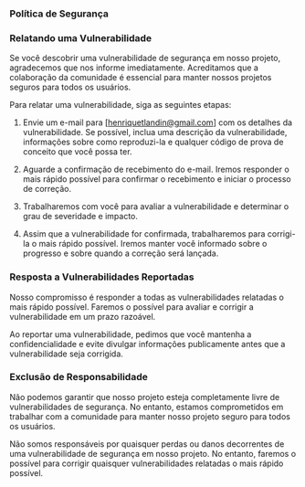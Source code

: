 ### Política de Segurança
### Relatando uma Vulnerabilidade
Se você descobrir uma vulnerabilidade de segurança em nosso projeto, agradecemos que nos informe imediatamente. Acreditamos que a colaboração da comunidade é essencial para manter nossos projetos seguros para todos os usuários.

Para relatar uma vulnerabilidade, siga as seguintes etapas:

1. Envie um e-mail para [henriquetlandin@gmail.com] com os detalhes da vulnerabilidade. Se possível, inclua uma descrição da vulnerabilidade, informações sobre como reproduzi-la e qualquer código de prova de conceito que você possa ter.

2. Aguarde a confirmação de recebimento do e-mail. Iremos responder o mais rápido possível para confirmar o recebimento e iniciar o processo de correção.

3. Trabalharemos com você para avaliar a vulnerabilidade e determinar o grau de severidade e impacto.

4. Assim que a vulnerabilidade for confirmada, trabalharemos para corrigi-la o mais rápido possível. Iremos manter você informado sobre o progresso e sobre quando a correção será lançada.

### Resposta a Vulnerabilidades Reportadas
Nosso compromisso é responder a todas as vulnerabilidades relatadas o mais rápido possível. Faremos o possível para avaliar e corrigir a vulnerabilidade em um prazo razoável.

Ao reportar uma vulnerabilidade, pedimos que você mantenha a confidencialidade e evite divulgar informações publicamente antes que a vulnerabilidade seja corrigida.

### Exclusão de Responsabilidade
Não podemos garantir que nosso projeto esteja completamente livre de vulnerabilidades de segurança. No entanto, estamos comprometidos em trabalhar com a comunidade para manter nosso projeto seguro para todos os usuários.

Não somos responsáveis por quaisquer perdas ou danos decorrentes de uma vulnerabilidade de segurança em nosso projeto. No entanto, faremos o possível para corrigir quaisquer vulnerabilidades relatadas o mais rápido possível.
